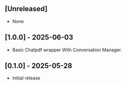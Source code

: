 ## [Unreleased]
- None

## [1.0.0] - 2025-06-03
- Basic Chatpdf wrapper With Conversation Manager.

## [0.1.0] - 2025-05-28

- Initial release
